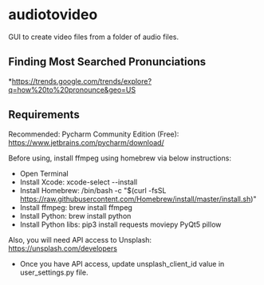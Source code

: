 # audiotovideo
GUI to create video files from a folder of audio files.

## Finding Most Searched Pronunciations
*https://trends.google.com/trends/explore?q=how%20to%20pronounce&geo=US

## Requirements
Recommended: Pycharm Community Edition (Free): https://www.jetbrains.com/pycharm/download/

Before using, install ffmpeg using homebrew via below instructions:

* Open Terminal
* Install Xcode: xcode-select --install
* Install Homebrew: /bin/bash -c "$(curl -fsSL https://raw.githubusercontent.com/Homebrew/install/master/install.sh)"
* Install ffmpeg: brew install ffmpeg
* Install Python: brew install python
* Install Python libs: pip3 install requests moviepy PyQt5 pillow

Also, you will need API access to Unsplash: https://unsplash.com/developers
* Once you have API access, update unsplash_client_id value in user_settings.py file.

